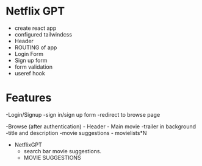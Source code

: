 # Netflix GPT
 

   - create react app
   - configured tailwindcss
   - Header
   - ROUTING of app
   - Login Form
   - Sign up form
   - form validation
   - useref hook


# Features
-Login/Signup
   -sign in/sign up form
   -redirect to browse page

-Browse (after authentication)
     - Header
     - Main movie
         -trailer in background
         -title and description
         -movie suggestions
             - movielists*N
- NetflixGPT
   - search bar movie suggestions.
   - MOVIE SUGGESTIONS
